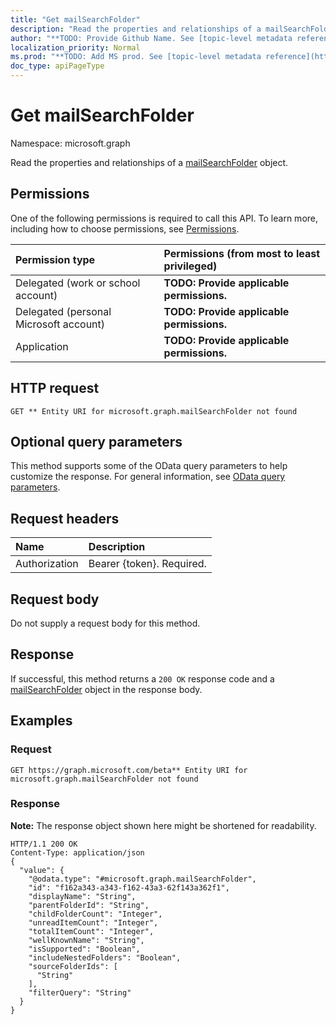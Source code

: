 ```yaml
---
title: "Get mailSearchFolder"
description: "Read the properties and relationships of a mailSearchFolder object."
author: "**TODO: Provide Github Name. See [topic-level metadata reference](https://msgo.azurewebsites.net/add/document/guidelines/metadata.html#topic-level-metadata)**"
localization_priority: Normal
ms.prod: "**TODO: Add MS prod. See [topic-level metadata reference](https://msgo.azurewebsites.net/add/document/guidelines/metadata.html#topic-level-metadata)**"
doc_type: apiPageType
---
```


# Get mailSearchFolder
Namespace: microsoft.graph

Read the properties and relationships of a [mailSearchFolder](../resources/mailsearchfolder.md) object.

## Permissions
One of the following permissions is required to call this API. To learn more, including how to choose permissions, see [Permissions](/concepts/permissions-reference.md).

|Permission type|Permissions (from most to least privileged)|
|:---|:---|
|Delegated (work or school account)|**TODO: Provide applicable permissions.**|
|Delegated (personal Microsoft account)|**TODO: Provide applicable permissions.**|
|Application|**TODO: Provide applicable permissions.**|

## HTTP request

<!-- {
  "blockType": "ignored"
}
-->
``` http
GET ** Entity URI for microsoft.graph.mailSearchFolder not found
```

## Optional query parameters
This method supports some of the OData query parameters to help customize the response. For general information, see [OData query parameters](/graph/query-parameters).

## Request headers
|Name|Description|
|:---|:---|
|Authorization|Bearer {token}. Required.|

## Request body
Do not supply a request body for this method.

## Response

If successful, this method returns a `200 OK` response code and a [mailSearchFolder](../resources/mailsearchfolder.md) object in the response body.

## Examples

### Request
<!-- {
  "blockType": "request",
  "name": "get_mailsearchfolder"
}
-->
``` http
GET https://graph.microsoft.com/beta** Entity URI for microsoft.graph.mailSearchFolder not found
```


### Response
**Note:** The response object shown here might be shortened for readability.
<!-- {
  "blockType": "response",
  "truncated": true,
  "@odata.type": "microsoft.graph.mailSearchFolder"
}
-->
``` http
HTTP/1.1 200 OK
Content-Type: application/json
{
  "value": {
    "@odata.type": "#microsoft.graph.mailSearchFolder",
    "id": "f162a343-a343-f162-43a3-62f143a362f1",
    "displayName": "String",
    "parentFolderId": "String",
    "childFolderCount": "Integer",
    "unreadItemCount": "Integer",
    "totalItemCount": "Integer",
    "wellKnownName": "String",
    "isSupported": "Boolean",
    "includeNestedFolders": "Boolean",
    "sourceFolderIds": [
      "String"
    ],
    "filterQuery": "String"
  }
}
```

